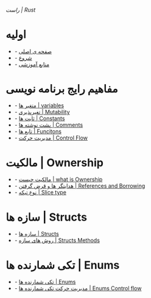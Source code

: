 ---
---
###### راست | Rust


# اولیه
- \- [صفحه ی اصلی](/learn/programming_languages/rust/)
- \- [شروع](/learn/programming_languages/rust/base/base/)
- \- [منابع آموزشی](/learn/programming_languages/rust/base/learn/)


# مفاهیم رایج برنامه نویسی
- \- [متغیر ها  | variables](/learn/programming_languages/rust/basics/cpc/variables/)
- \- [ تغیرپذیری | Mutability](/learn/programming_languages/rust/basics/cpc/mutability/)
- \- [ثابت ها  | Constants](/learn/programming_languages/rust/basics/cpc/constants/)
- \- [ پشت نوشته ها | Comments](/learn/programming_languages/rust/basics/cpc/comments/)
- \- [تابع ها  | Funcitons](/learn/programming_languages/rust/basics/cpc/functions/)
- \- [ مدیریت حرکت | Control Flow](/learn/programming_languages/rust/basics/cpc/control-flow/)

# مالکیت | Ownership
- \- [مالکیت چیست | what is Ownership](/learn/programming_languages/rust/basics/ownership/)
- \- [هدایتگر ها و قرض گرفتن  | References and Borrowing](/learn/programming_languages/rust/basics/ownership/)
- \- [نوع تیکه | Slice type](/learn/programming_languages/rust/basics/ownership/)

# سازه ها | Structs
- \- [سازه ها | Structs]()
- \- [روش های سازه | Structs Methods]()

# تکی شمارنده ها | Enums
- \- [تکی شمارنده ها | Enums]()
- \- [مدیریت حرکت تکی شمارنده ها | Enums Control flow]()